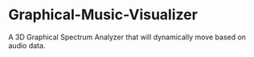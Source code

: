 # Graphical-Music-Visualizer
A 3D Graphical Spectrum Analyzer that will dynamically move based on audio data.
